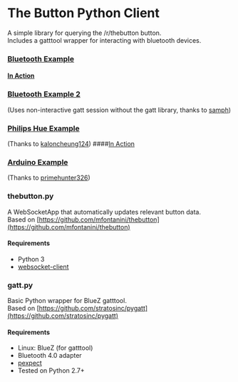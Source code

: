 # The Button Python Client

A simple library for querying the /r/thebutton button.  
Includes a gatttool wrapper for interacting with bluetooth devices.

### [Bluetooth Example](https://github.com/ALPSquid/thebutton-monitor/blob/master/src/examples/bluetooth_example.py)
#### [In Action](https://gfycat.com/FrankCorruptJackal)

### [Bluetooth Example 2](https://github.com/ALPSquid/thebutton-monitor/blob/master/src/examples/bluetooth_libless_example.py)
(Uses non-interactive gatt session without the gatt library, thanks to [samph](https://github.com/samph/thebutton-monitor))

### [Philips Hue Example](https://github.com/ALPSquid/thebutton-monitor/blob/master/src/examples/hue_example.py)  
(Thanks to [kaloncheung124](https://github.com/kaloncheung124/thebutton-monitor))
####[In Action](https://gfycat.com/CheapPopularAustraliankestrel)

### [Arduino Example](https://github.com/ALPSquid/thebutton-monitor/blob/master/src/examples/arduino_example.py)  
(Thanks to [primehunter326](https://github.com/primehunter326/thebutton-monitor))

### thebutton.py
A WebSocketApp that automatically updates relevant button data.  
Based on [https://github.com/mfontanini/thebutton](https://github.com/mfontanini/thebutton)

#### Requirements
- Python 3
- [websocket-client](https://pypi.python.org/pypi/websocket-client)


### gatt.py
Basic Python wrapper for BlueZ gatttool.  
Based on [https://github.com/stratosinc/pygatt](https://github.com/stratosinc/pygatt)

#### Requirements
- Linux: BlueZ (for gatttool)
- Bluetooth 4.0 adapter
- [pexpect](https://pypi.python.org/pypi/pexpect)
- Tested on Python 2.7+
